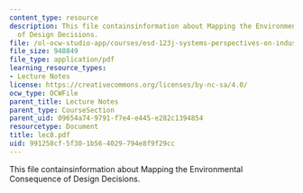 ```yaml
---
content_type: resource
description: This file containsinformation about Mapping the Environmental Consequence
  of Design Decisions.
file: /ol-ocw-studio-app/courses/esd-123j-systems-perspectives-on-industrial-ecology-spring-2006/991258cf5f301b564029794e8f9f29cc_lec8.pdf
file_size: 948849
file_type: application/pdf
learning_resource_types:
- Lecture Notes
license: https://creativecommons.org/licenses/by-nc-sa/4.0/
ocw_type: OCWFile
parent_title: Lecture Notes
parent_type: CourseSection
parent_uid: 09654a74-9791-f7e4-e445-e282c1394854
resourcetype: Document
title: lec8.pdf
uid: 991258cf-5f30-1b56-4029-794e8f9f29cc
---
```

This file containsinformation about Mapping the Environmental Consequence of Design Decisions.